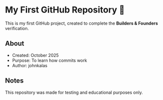 # My First GitHub Repository 🚀

This is my first GitHub project, created to complete the **Builders & Founders** verification.

## About
- Created: October 2025  
- Purpose: To learn how commits work  
- Author: johnkalas

## Notes
This repository was made for testing and educational purposes only.
